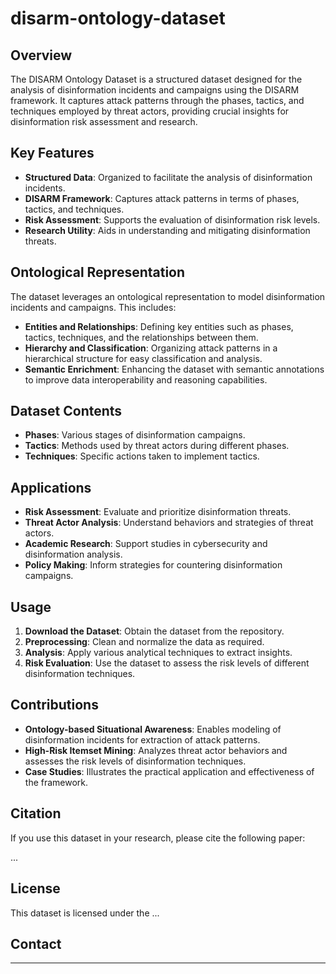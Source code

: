 # disarm-ontology-dataset

## Overview

The DISARM Ontology Dataset is a structured dataset designed for the analysis of disinformation incidents and campaigns using the DISARM framework. It captures attack patterns through the phases, tactics, and techniques employed by threat actors, providing crucial insights for disinformation risk assessment and research.

## Key Features

- **Structured Data**: Organized to facilitate the analysis of disinformation incidents.
- **DISARM Framework**: Captures attack patterns in terms of phases, tactics, and techniques.
- **Risk Assessment**: Supports the evaluation of disinformation risk levels.
- **Research Utility**: Aids in understanding and mitigating disinformation threats.

## Ontological Representation

The dataset leverages an ontological representation to model disinformation incidents and campaigns. This includes:

- **Entities and Relationships**: Defining key entities such as phases, tactics, techniques, and the relationships between them.
- **Hierarchy and Classification**: Organizing attack patterns in a hierarchical structure for easy classification and analysis.
- **Semantic Enrichment**: Enhancing the dataset with semantic annotations to improve data interoperability and reasoning capabilities.

## Dataset Contents

- **Phases**: Various stages of disinformation campaigns.
- **Tactics**: Methods used by threat actors during different phases.
- **Techniques**: Specific actions taken to implement tactics.

## Applications

- **Risk Assessment**: Evaluate and prioritize disinformation threats.
- **Threat Actor Analysis**: Understand behaviors and strategies of threat actors.
- **Academic Research**: Support studies in cybersecurity and disinformation analysis.
- **Policy Making**: Inform strategies for countering disinformation campaigns.

## Usage

1. **Download the Dataset**: Obtain the dataset from the repository.
2. **Preprocessing**: Clean and normalize the data as required.
3. **Analysis**: Apply various analytical techniques to extract insights.
4. **Risk Evaluation**: Use the dataset to assess the risk levels of different disinformation techniques.

## Contributions

- **Ontology-based Situational Awareness**: Enables modeling of disinformation incidents for extraction of attack patterns.
- **High-Risk Itemset Mining**: Analyzes threat actor behaviors and assesses the risk levels of disinformation techniques.
- **Case Studies**: Illustrates the practical application and effectiveness of the framework.

## Citation

If you use this dataset in your research, please cite the following paper:

...

## License

This dataset is licensed under the ...

## Contact

<!--- For any questions or contributions, please contact [DISARM Foundation](mailto:contact@disarmfoundation.org). --->

---
